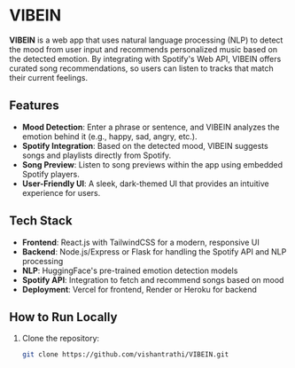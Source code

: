 # VIBEIN

**VIBEIN** is a web app that uses natural language processing (NLP) to detect the mood from user input and recommends personalized music based on the detected emotion. By integrating with Spotify's Web API, VIBEIN offers curated song recommendations, so users can listen to tracks that match their current feelings.

## Features

- **Mood Detection**: Enter a phrase or sentence, and VIBEIN analyzes the emotion behind it (e.g., happy, sad, angry, etc.).
- **Spotify Integration**: Based on the detected mood, VIBEIN suggests songs and playlists directly from Spotify.
- **Song Preview**: Listen to song previews within the app using embedded Spotify players.
- **User-Friendly UI**: A sleek, dark-themed UI that provides an intuitive experience for users.

## Tech Stack

- **Frontend**: React.js with TailwindCSS for a modern, responsive UI
- **Backend**: Node.js/Express or Flask for handling the Spotify API and NLP processing
- **NLP**: HuggingFace's pre-trained emotion detection models
- **Spotify API**: Integration to fetch and recommend songs based on mood
- **Deployment**: Vercel for frontend, Render or Heroku for backend

## How to Run Locally

1. Clone the repository:
   ```bash
   git clone https://github.com/vishantrathi/VIBEIN.git
